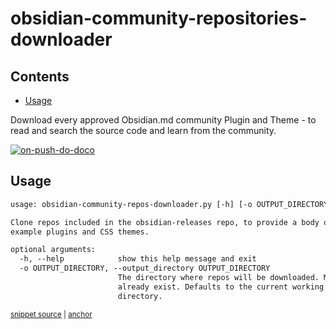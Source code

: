# obsidian-community-repositories-downloader

<!-- toc -->
## Contents

  * [Usage](#usage)<!-- endToc -->

Download every approved Obsidian.md community Plugin and Theme - to read and search the source code and learn from the
community.

[![on-push-do-doco](https://github.com/claremacrae/obsidian-community-repositories-downloader/actions/workflows/updateMarkdown.yml/badge.svg)](https://github.com/claremacrae/obsidian-community-repositories-downloader/actions/workflows/updateMarkdown.yml)

## Usage

<!-- snippet: usage.txt -->
<a id='snippet-usage.txt'></a>
```txt
usage: obsidian-community-repos-downloader.py [-h] [-o OUTPUT_DIRECTORY]

Clone repos included in the obsidian-releases repo, to provide a body of
example plugins and CSS themes.

optional arguments:
  -h, --help            show this help message and exit
  -o OUTPUT_DIRECTORY, --output_directory OUTPUT_DIRECTORY
                        The directory where repos will be downloaded. Must
                        already exist. Defaults to the current working
                        directory.
```
<sup><a href='/tests/usage.txt#L1-L11' title='Snippet source file'>snippet source</a> | <a href='#snippet-usage.txt' title='Start of snippet'>anchor</a></sup>
<!-- endSnippet -->
